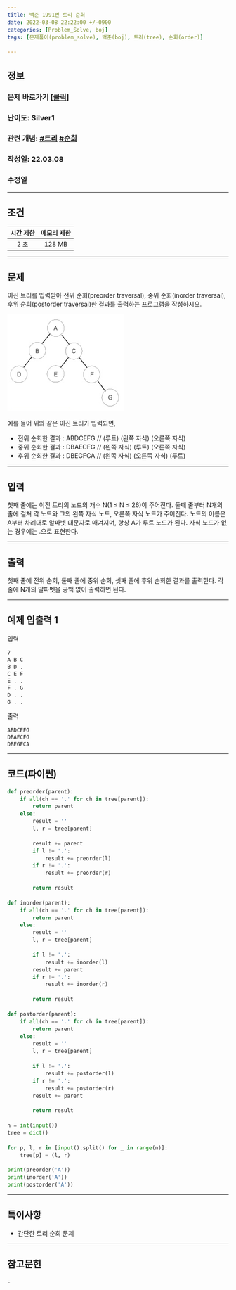```yaml
---
title: 백준 1991번 트리 순회
date: 2022-03-08 22:22:00 +/-0900
categories: [Problem_Solve, boj]
tags: [문제풀이(problem_solve), 백준(boj), 트리(tree), 순회(order)]

---
```

## 정보
### 문제 바로가기 [[클릭](https://www.acmicpc.net/problem/1991)]
### 난이도: Silver1
### 관련 개념: [#트리](https://www.acmicpc.net/problemset?sort=ac_desc&algo=120) [#순회](https://www.acmicpc.net/problemset?sort=ac_desc&algo=62)
### 작성일: 22.03.08
### 수정일

---
## 조건

시간 제한|메모리 제한
:---:|:---:
2 초|128 MB

---
## 문제
이진 트리를 입력받아 전위 순회(preorder traversal), 중위 순회(inorder traversal), 후위 순회(postorder traversal)한 결과를 출력하는 프로그램을 작성하시오.

![이진 트리](/assets/img/problem_solve/0035/0035_problem.png)

예를 들어 위와 같은 이진 트리가 입력되면,

- 전위 순회한 결과 : ABDCEFG // (루트) (왼쪽 자식) (오른쪽 자식)
- 중위 순회한 결과 : DBAECFG // (왼쪽 자식) (루트) (오른쪽 자식)
- 후위 순회한 결과 : DBEGFCA // (왼쪽 자식) (오른쪽 자식) (루트)

---
## 입력
첫째 줄에는 이진 트리의 노드의 개수 N(1 ≤ N ≤ 26)이 주어진다. 둘째 줄부터 N개의 줄에 걸쳐 각 노드와 그의 왼쪽 자식 노드, 오른쪽 자식 노드가 주어진다. 노드의 이름은 A부터 차례대로 알파벳 대문자로 매겨지며, 항상 A가 루트 노드가 된다. 자식 노드가 없는 경우에는 .으로 표현한다.

---
## 출력
첫째 줄에 전위 순회, 둘째 줄에 중위 순회, 셋째 줄에 후위 순회한 결과를 출력한다. 각 줄에 N개의 알파벳을 공백 없이 출력하면 된다.

---
## 예제 입출력 1
입력
```
7
A B C
B D .
C E F
E . .
F . G
D . .
G . .
```

출력
```
ABDCEFG
DBAECFG
DBEGFCA
```

---
## 코드(파이썬)
```python
def preorder(parent):
    if all(ch == '.' for ch in tree[parent]):
        return parent
    else:
        result = ''
        l, r = tree[parent]
        
        result += parent
        if l != '.':
            result += preorder(l)
        if r != '.':
            result += preorder(r)
            
        return result
    
def inorder(parent):
    if all(ch == '.' for ch in tree[parent]):
        return parent
    else:
        result = ''
        l, r = tree[parent]
        
        if l != '.':
            result += inorder(l)
        result += parent
        if r != '.':
            result += inorder(r)
            
        return result
    
def postorder(parent):
    if all(ch == '.' for ch in tree[parent]):
        return parent
    else:
        result = ''
        l, r = tree[parent]
        
        if l != '.':
            result += postorder(l)
        if r != '.':
            result += postorder(r)
        result += parent
            
        return result
        
n = int(input())
tree = dict()

for p, l, r in [input().split() for _ in range(n)]:
    tree[p] = (l, r)
    
print(preorder('A'))
print(inorder('A'))
print(postorder('A'))

```

---
## 특이사항
- 간단한 트리 순회 문제

---
## 참고문헌
\-
